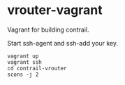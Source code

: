 # vrouter-vagrant

Vagrant for building contrail.

Start ssh-agent and ssh-add your key.

    vagrant up
    vagrant ssh
    cd contrail-vrouter
    scons -j 2
